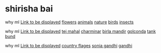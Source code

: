 # shirisha bai
why ml
[Link to be displayed](Actual_Link)
[flowers](https://tse1.mm.bing.net/th?id=OIP.PuPWrQGLcGccVqXE4PHsWAHaEo&pid=Api&P=0&h=180)
[animals](https://blog.mystart.com/wp-content/uploads/shutterstock_474088519-e1527778355375.jpg)
[nature](https://th.bing.com/th/id/OIP.vggFhcDaZAZ0BLI1MKgUzgHaD-?rs=1&pid=ImgDetMain)
[birds](https://th.bing.com/th/id/OIP.SgpGFQs8MGDVB04dkrAx9wHaFD?w=3000&h=2048&rs=1&pid=ImgDetMain)
[insects](https://th.bing.com/th/id/OIP.ZJzPtEdLSg6pQ5lYfOJggAHaE6?rs=1&pid=ImgDetMain)




why ml
[Link to be displayed](Actual_Link)
[tej mahal](https://th.bing.com/th/id/OIP.g542xv4xAJmCCDbMu3UGkgHaGC?w=195&h=180&c=7&r=0&o=5&pid=1.7)
[charminar](https://wallpaperaccess.com/full/4495724.jpg)
[birla mandir](https://th.bing.com/th/id/OIP.0chzL_6r-f5xXyop92YsSAHaGr?rs=1&pid=ImgDetMain)
[golconda](https://th.bing.com/th/id/OIP.BgjC6E1EWNHsv-9uBA7vSQHaE4?rs=1&pid=ImgDetMain)
[tank bund](https://th.bing.com/th/id/OIP.xE1-rZD1n6iUO_vkDSOwuQHaE8?w=270&h=180&c=7&r=0&o=5&pid=1.7)




why ml
[Link to be displayed](Actual_Link)
[country flages](https://encrypted-tbn0.gstatic.com/images?q=tbn:ANd9GcRVf1_lFBjxrmjnFWIETAjeU2Zp6I0H84dlCw&s)
[sonia gandhi](https://cdn.britannica.com/36/138936-004-BD24D2DE/Sonia-Gandhi.jpg)
[gandhi](https://www.google.com/imgres?q=hd%20mahatma%20gandhi%20img&imgurl=https%3A%2F%2Fc4.wallpaperflare.com%2Fwallpaper%2F1004%2F318%2F342%2F4k-tricolor-popular-quotes-mahatma-gandhi-wallpaper-preview.jpg&imgrefurl=https%3A%2F%2Fwww.wallpaperflare.com%2Fsearch%3Fwallpaper%3Dmahatma%2Bgandhi&docid=gHUaql5sSyGOkM&tbnid=BrH2bqiaoDr5fM&vet=12ahUKEwjB6t73vOWJAxWmyzgGHUZbC5wQM3oECDcQAA..i&w=728&h=518&hcb=2&ved=2ahUKEwjB6t73vOWJAxWmyzgGHUZbC5wQM3oECDcQAA)

